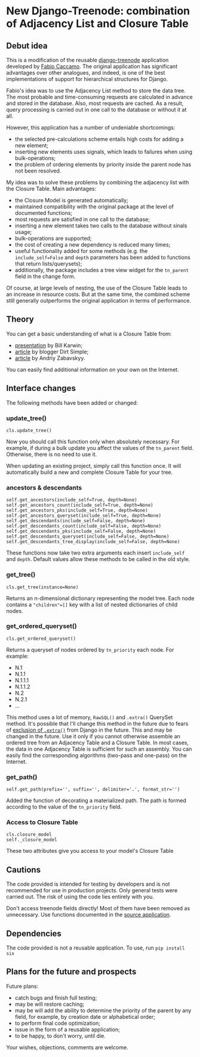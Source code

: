 # New Django-Treenode: combination of Adjacency List and Closure Table
## Debut idea
This is a modification of the reusable [django-treenode](https://github.com/fabiocaccamo/django-treenode) application developed by [Fabio Caccamo](https://github.com/fabiocaccamo).
The original application has significant advantages over other analogues, and indeed, is one of the best implementations of support for hierarchical structures for Django. 

Fabio's idea was to use the Adjacency List method to store the data tree. The most probable and time-consuming requests are calculated in advance and stored in the database. Also, most requests are cached. As a result, query processing is carried out in one call to the database or without it at all.

However, this application has a number of undeniable shortcomings:
* the selected pre-calculations scheme entails high costs for adding a new element;
* inserting new elements uses signals, which leads to failures when using bulk-operations;
* the problem of ordering elements by priority inside the parent node has not been resolved.

My idea was to solve these problems by combining the adjacency list with the Closure Table. Main advantages:
* the Closure Model is generated automatically;
* maintained compatibility with the original package at the level of documented functions;
* most requests are satisfied in one call to the database;
* inserting a new element takes two calls to the database without sinals usage;
* bulk-operations are supported;
* the cost of creating a new dependency is reduced many times;
* useful functionality added for some methods (e.g.  the `include_self=False` and `depth` parameters has been added to functions that return lists/querysets);
* additionally, the package includes a tree view widget for the `tn_parent` field in the change form.

Of course, at large levels of nesting, the use of the Closure Table leads to an increase in resource costs. But at the same time, the combined scheme still generally outperforms the original application in terms of performance.

## Theory
You can get a basic understanding of what is a Closure Table from:
* [presentation](https://www.slideshare.net/billkarwin/models-for-hierarchical-data) by Bill Karwin;
* [article](https://dirtsimple.org/2010/11/simplest-way-to-do-tree-based-queries.html) by blogger Dirt Simple;
* [article](https://towardsdatascience.com/closure-table-pattern-to-model-hierarchies-in-nosql-c1be6a87e05b) by Andriy Zabavskyy.

You can easily find additional information on your own on the Internet.

## Interface changes
The following methods have been added or changed:

### update_tree()
```
cls.update_tree()
```
Now you should call this function only when absolutely necessary. For example, if during a bulk update you affect the values of the `tn_parent` field. Otherwise, there is no need to use it.

When updating an existing project, simply call this function once. It will automatically build a new and complete Closure Table for your tree.

### ancestors & descendants
```
self.get_ancestors(include_self=True, depth=None)
self.get_ancestors_count(include_self=True, depth=None)
self.get_ancestors_pks(include_self=True, depth=None)
self.get_ancestors_queryset(include_self=True, depth=None)
self.get_descendants(include_self=False, depth=None)
self.get_descendants_count(include_self=False, depth=None)
self.get_descendants_pks(include_self=False, depth=None)
self.get_descendants_queryset(include_self=False, depth=None)
self.get_descendants_tree_display(include_self=False, depth=None)
```
These functions now take two extra arguments each insert `include_self` and `depth`. Default values allow these methods to be called in the old style.

### get_tree()
```
cls.get_tree(instance=None)
```
Returns an n-dimensional dictionary representing the model tree. Each node contains a `"children"=[]` key with a list of nested dictionaries of child nodes.

### get_ordered_queryset()
```
cls.get_ordered_queryset()
```
Returns a queryset of nodes ordered by `tn_priority` each node. For example:
- N.1
- N.1.1
- N.1.1.1
- N.1.1.2
- N.2
- N.2.1
- ...

This method uses a lot of memory, `RawSQL()` and `.extra()` QuerySet method. It's possible that I'll change this method in the future due to fears of [exclusion of `.extra()`](https://docs.djangoproject.com/en/4.0/ref/models/querysets/#extra) from Django in the future. This and may be changed in the future. Use it only if you cannot otherwise assemble an ordered tree from an Adjacency Table and a Closure Table. In most cases, the data in one Adjacency Table is sufficient for such an assembly. You can easily find the corresponding algorithms (two-pass and one-pass) on the Internet.

### get_path()
```
self.get_path(prefix='', suffix='', delimiter='.', format_str='')
```
Added the function of decorating a materialized path. The path is formed according to the value of the `tn_priority` field.

### Access to Closure Table
```
cls.closure_model
self._closure_model
```
These two attributes give you access to your model's Closure Table

## Cautions
The code provided is intended for testing by developers and is not recommended for use in production projects. Only general tests were carried out. The risk of using the code lies entirely with you.

Don't access treenode fields directly! Most of them have been removed as unnecessary. Use functions documented in the [source application](https://github.com/fabiocaccamo/django-treenode).

## Dependencies
The code provided is not a reusable application. To use, run `pip install six`

## Plans for the future and prospects
Future plans:
* catch bugs and finish full testing;
* may be will restore caching;
* may be will add the ability to determine the priority of the parent by any field, for example, by creation date or alphabetical order;
* to perform final code optimization;
* issue in the form of a reusable application;
* to be happy, to don't worry, until die.

Your wishes, objections, comments are welcome.

